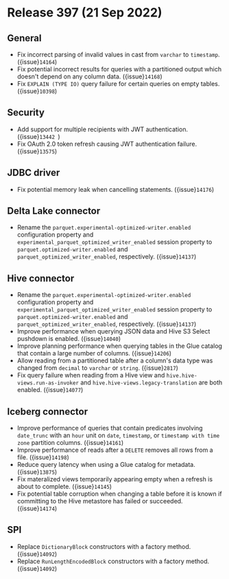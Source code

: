 # Release 397 (21 Sep 2022)

## General

* Fix incorrect parsing of invalid values in cast from `varchar` to `timestamp`. ({issue}`14164`)
* Fix potential incorrect results for queries with a partitioned output which
  doesn't depend on any column data. ({issue}`14168`)
* Fix `EXPLAIN (TYPE IO)` query failure for certain queries on empty tables. ({issue}`10398`)

## Security

* Add support for multiple recipients with JWT authentication. ({issue}`13442 `)
* Fix OAuth 2.0 token refresh causing JWT authentication failure. ({issue}`13575`)

## JDBC driver

* Fix potential memory leak when cancelling statements. ({issue}`14176`)

## Delta Lake connector

* Rename the `parquet.experimental-optimized-writer.enabled` configuration
  property and `experimental_parquet_optimized_writer_enabled` session property
  to `parquet.optimized-writer.enabled` and `parquet_optimized_writer_enabled`,
  respectively. ({issue}`14137`)

## Hive connector

* Rename the `parquet.experimental-optimized-writer.enabled` configuration
  property and `experimental_parquet_optimized_writer_enabled` session property
  to `parquet.optimized-writer.enabled` and `parquet_optimized_writer_enabled`,
  respectively. ({issue}`14137`)
* Improve performance when querying JSON data and Hive S3 Select pushdown is
  enabled. ({issue}`14040`)
* Improve planning performance when querying tables in the Glue catalog that
  contain a large number of columns. ({issue}`14206`)
* Allow reading from a partitioned table after a column's data type was changed
  from `decimal` to `varchar` or `string`. ({issue}`2817`)
* Fix query failure when reading from a Hive view and
  `hive.hive-views.run-as-invoker` and `hive.hive-views.legacy-translation` are
  both enabled. ({issue}`14077`)

## Iceberg connector

* Improve performance of queries that contain predicates involving `date_trunc`
  with an `hour` unit on `date`, `timestamp`, or `timestamp with time zone`
  partition columns. ({issue}`14161`)
* Improve performance of reads after a `DELETE` removes all rows from a file. ({issue}`14198`)
* Reduce query latency when using a Glue catalog for metadata. ({issue}`13875`)
* Fix materalized views temporarily appearing empty when a refresh is about to
  complete. ({issue}`14145`)
* Fix potential table corruption when changing a table before it is known if
  committing to the Hive metastore has failed or succeeded. ({issue}`14174`)

## SPI

* Replace `DictionaryBlock` constructors with a factory method. ({issue}`14092`)
* Replace `RunLengthEncodedBlock` constructors with a factory method. ({issue}`14092`)

